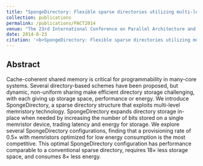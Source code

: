 ```yaml
---
title: "SpongeDirectory: Flexible sparse directories utilizing multi-level memristors"
collection: publications
permalink: /publications/PACT2014
venue: "The 23rd International Conference on Parallel Architecture and Compilation Techniques (PACT 2014)"
date: 2014-8-23
citation: '<b>SpongeDirectory: Flexible sparse directories utilizing multi-level memristors</b>. Lunkai Zhang, Dmitri Strukov, Hebatallah Saadeldeen, Dongrui Fan, <b>Mingzhe Zhang</b>, Diana Franklin. <i>2014 The 23rd International Conference on Parallel Architecture and Compilation Techniques</i>. <b>PACT 2014</b>.'
---
```


## Abstract
Cache-coherent shared memory is critical for programmability in many-core systems. Several directory-based schemes have been proposed, but dynamic, non-uniform sharing make efficient directory storage challenging, with each giving up storage space, performance or energy. We introduce SpongeDirectory, a sparse directory structure that exploits multi-level memristory technology. SpongeDirectory expands directory storage in-place when needed by increasing the number of bits stored on a single memristor device, trading latency and energy for storage. We explore several SpongeDirectory configurations, finding that a provisioning rate of 0.5× with memristors optimized for low energy consumption is the most competitive. This optimal SpongeDirectory configuration has performance comparable to a conventional sparse directory, requires 18× less storage space, and consumes 8× less energy.